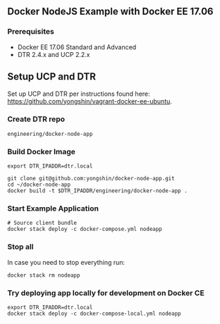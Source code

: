Docker NodeJS Example with Docker EE 17.06
------------------------------------------

### Prerequisites

- Docker EE 17.06 Standard and Advanced
- DTR 2.4.x and UCP 2.2.x

## Setup UCP and DTR

Set up UCP and DTR per instructions found here: https://github.com/yongshin/vagrant-docker-ee-ubuntu.

### Create DTR repo

```
engineering/docker-node-app
```

### Build Docker Image
```  
export DTR_IPADDR=dtr.local

git clone git@github.com:yongshin/docker-node-app.git
cd ~/docker-node-app
docker build -t $DTR_IPADDR/engineering/docker-node-app .
```

### Start Example Application
```
# Source client bundle
docker stack deploy -c docker-compose.yml nodeapp
```

### Stop all
In case you need to stop everything run:
```
docker stack rm nodeapp
```

### Try deploying app locally for development on Docker CE
```
export DTR_IPADDR=dtr.local
docker stack deploy -c docker-compose-local.yml nodeapp
```
